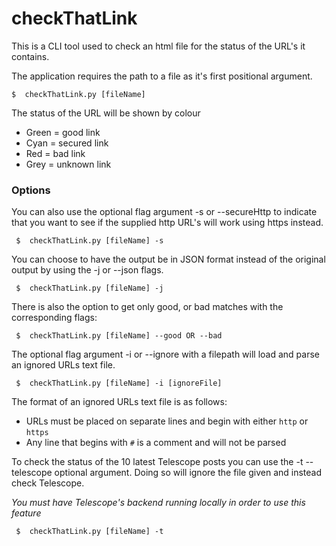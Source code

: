 # checkThatLink

This is a CLI tool used to check an html file for the status of the URL's it contains.

The application requires the path to a file as it's first positional argument.

```$  checkThatLink.py [fileName]```

The status of the URL will be shown by colour
  - Green = good link
  - Cyan = secured link
  - Red = bad link
  - Grey = unknown link
  
### Options

You can also use the optional flag argument -s or --secureHttp to indicate that you want to see if the supplied http URL's
will work using https instead.

``` $  checkThatLink.py [fileName] -s```

You can choose to have the output be in JSON format instead of the original output by using the -j or --json flags.

``` $  checkThatLink.py [fileName] -j```

There is also the option to get only good, or bad matches with the corresponding flags: 

``` $  checkThatLink.py [fileName] --good OR --bad```

The optional flag argument -i or --ignore with a filepath will load and parse an ignored URLs text file.

``` $  checkThatLink.py [fileName] -i [ignoreFile]```

The format of an ignored URLs text file is as follows:
- URLs must be placed on separate lines and begin with either `http` or `https`
- Any line that begins with `#` is a comment and will not be parsed

To check the status of the 10 latest Telescope posts you can use the -t --telescope optional argument.
Doing so will ignore the file given and instead check Telescope.

*You must have Telescope's backend running locally in order to use this feature*

``` $  checkThatLink.py [fileName] -t```

